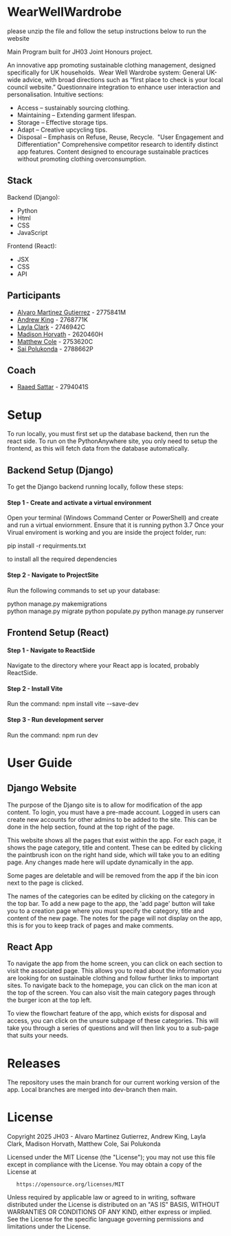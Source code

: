 # WearWellWardrobe

please unzip the file and follow the setup instructions below to run the website

Main Program built for JH03 Joint Honours project.

An innovative app promoting sustainable clothing management, designed specifically for UK households.​
​
Wear Well Wardrobe system:​
General UK-wide advice, with broad directions such as “first place to check is your local council website.”​
Questionnaire integration to enhance user interaction and personalisation.​
Intuitive sections:​
- Access – sustainably sourcing  clothing.​
- Maintaining – Extending garment lifespan.​
- Storage – Effective storage tips.​
- Adapt – Creative upcycling tips.​
- Disposal – Emphasis on Refuse, Reuse, Recycle.​
​
"User Engagement and Differentiation"​
Comprehensive competitor research to identify distinct app features.​
Content designed to encourage sustainable practices without promoting clothing overconsumption.​
​

## Stack

Backend (Django):

 - Python
 - Html
 - CSS
 - JavaScript

Frontend (React):

 - JSX 
 - CSS 
 - API 

## Participants

- [Alvaro Martinez Gutierrez](mailto:2775841M@student.gla.ac.uk) - 2775841M
- [Andrew King](mailto:2768771K@student.gla.ac.uk) - 2768771K
- [Layla Clark](mailto:2746942C@student.gla.ac.uk) - 2746942C
- [Madison Horvath](mailto:2620460H@student.gla.ac.uk) - 2620460H
- [Matthew Cole](mailto:2753620C@student.gla.ac.uk) - 2753620C
- [Sai Polukonda](mailto:2788662P@student.gla.ac.uk) - 2788662P


## Coach

- [Raaed Sattar](mailto:2794041S@student.gla.ac.uk) - 2794041S



# Setup
To run locally, you must first set up the database backend, then run the react side. To run on the PythonAnywhere site, you only need to setup the frontend, as this will fetch data from the database automatically.

## Backend Setup (Django)
To get the Django backend running locally, follow these steps:

#### Step 1 - Create and activate a virtual environment
Open your terminal (Windows Command Center or PowerShell) and create and run a virtual enviornment. Ensure that it is running  python 3.7
Once your Virual enviroment is working and you are inside the project folder, run:

pip install -r requirments.txt

to install all the required dependencies 


#### Step 2 - Navigate to ProjectSite
Run the following commands to set up your database:

python manage.py makemigrations  
python manage.py migrate
python populate.py
python manage.py runserver


## Frontend Setup (React)

#### Step 1 - Navigate to ReactSide
Navigate to the directory where your React app is located, probably ReactSide.

#### Step 2 - Install Vite
Run the command:
npm install vite --save-dev

#### Step 3 - Run development server
Run the command:
npm run dev

# User Guide

## Django Website
The purpose of the Django site is to allow for modification of the app content. To login, you must have a pre-made account. Logged in users can create new accounts for other admins to be added to the site. This can be done in the help section, found at the top right of the page.

This website shows all the pages that exist within the app. For each page, it shows the page category, title and content. These can be edited by clicking the paintbrush icon on the right hand side, which will take you to an editing page. Any changes made here will update dynamically in the app.

Some pages are deletable and will be removed from the app if the bin icon next to the page is clicked.

The names of the categories can be edited by clicking on the category in the top bar. To add a new page to the app, the 'add page' button will take you to a creation page where you must specify the category, title and content of the new page. The notes for the page will not display on the app, this is for you to keep track of pages and make comments.


## React App
To navigate the app from the home screen, you can click on each section to visit the associated page. This allows you to read about the information you are looking for on sustainable clothing and follow further links to important sites. To navigate back to the homepage, you can click on the man icon at the top of the screen. You can also visit the main category pages through the burger icon at the top left.

To view the flowchart feature of the app, which exists for disposal and access, you can click on the unsure subpage of these categories. This will take you through a series of questions and will then link you to a sub-page that suits your needs.

# Releases

The repository uses the main branch for our current working version of the app. Local branches are merged into dev-branch then main.


# License

Copyright 2025 JH03 - Alvaro Martinez Gutierrez, Andrew King, Layla Clark, Madison Horvath, Matthew Cole, Sai Polukonda

Licensed under the MIT License (the "License");
you may not use this file except in compliance with the License.
You may obtain a copy of the License at

       https://opensource.org/licenses/MIT

Unless required by applicable law or agreed to in writing, software
distributed under the License is distributed on an "AS IS" BASIS,
WITHOUT WARRANTIES OR CONDITIONS OF ANY KIND, either express or implied.
See the License for the specific language governing permissions and
limitations under the License.
